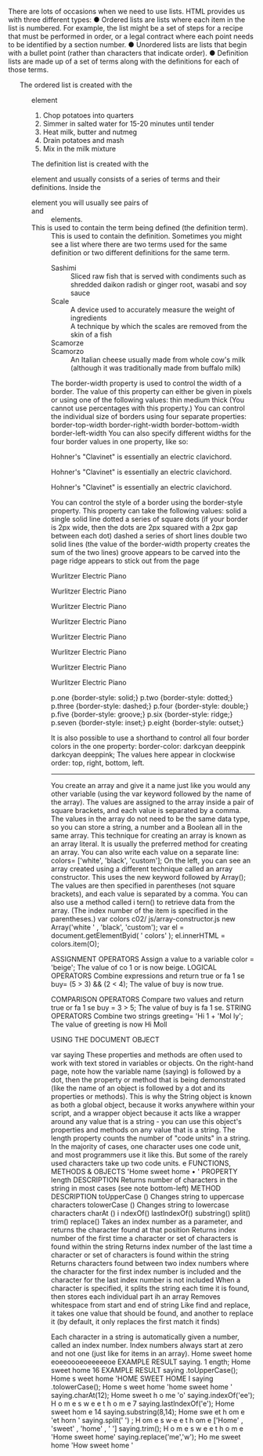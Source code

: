 There are lots of occasions when we
need to use lists. HTML provides us with
three different types:
● Ordered lists are lists where each item in the list is
numbered. For example, the list might be a set of steps for
a recipe that must be performed in order, or a legal contract
where each point needs to be identified by a section
number.
● Unordered lists are lists that begin with a bullet point
(rather than characters that indicate order).
● Definition lists are made up of a set of terms along with the
definitions for each of those terms.

<ol>
The ordered list is created with
the <ol> element

<ol>
<li>Chop potatoes into quarters</li>
<li>Simmer in salted water for 15-20
 minutes until tender</li>
<li>Heat milk, butter and nutmeg</li>
<li>Drain potatoes and mash</li>
<li>Mix in the milk mixture</li>
</ol>

<dl>
The definition list is created with
the <dl> element and usually
consists of a series of terms and
their definitions.
Inside the <dl> element you will
usually see pairs of <dt> and
<dd> elements.
<dt>
This is used to contain the term
being defined (the definition
term).
<dd>
This is used to contain the
definition.
Sometimes you might see a list
where there are two terms used
for the same definition or two
different definitions for the same
term.
<dl>
<dt>Sashimi</dt>
<dd>Sliced raw fish that is served with
 condiments such as shredded daikon radish or
 ginger root, wasabi and soy sauce</dd>
<dt>Scale</dt>
<dd>A device used to accurately measure the
 weight of ingredients</dd>
<dd>A technique by which the scales are removed
 from the skin of a fish</dd>
<dt>Scamorze</dt>
<dt>Scamorzo</dt>
<dd>An Italian cheese usually made from whole
 cow's milk (although it was traditionally made
 from buffalo milk)</dd>
</dl>


The border-width property
is used to control the width
of a border. The value of this
property can either be given
in pixels or using one of the
following values:
thin
medium
thick
(You cannot use percentages
with this property.)
You can control the individual
size of borders using four
separate properties:
border-top-width
border-right-width
border-bottom-width
border-left-width
You can also specify different
widths for the four border values
in one property, like so:

<p class="one">Hohner's "Clavinet" is essentially an
 electric clavichord.</p>
<p class="two">Hohner's "Clavinet" is essentially an
 electric clavichord.</p>
<p class="three">Hohner's "Clavinet" is essentially
 an electric clavichord.</p>

You can control the style of a
border using the border-style
property. This property can take
the following values:
solid a single solid line
dotted a series of square dots
(if your border is 2px wide, then
the dots are 2px squared with a
2px gap between each dot)
dashed a series of short lines
double two solid lines (the
value of the border-width
property creates the sum of the
two lines)
groove appears to be carved
into the page
ridge appears to stick out from
the page
<p class="one">Wurlitzer Electric Piano</p>
<p class="two">Wurlitzer Electric Piano</p>
<p class="three">Wurlitzer Electric Piano</p>
<p class="four">Wurlitzer Electric Piano</p>
<p class="five">Wurlitzer Electric Piano</p>
<p class="six">Wurlitzer Electric Piano</p>
<p class="seven">Wurlitzer Electric Piano</p>
<p class="eight">Wurlitzer Electric Piano</p>

p.one {border-style: solid;}
p.two {border-style: dotted;}
p.three {border-style: dashed;}
p.four {border-style: double;}
p.five {border-style: groove;}
p.six {border-style: ridge;}
p.seven {border-style: inset;}
p.eight {border-style: outset;}

It is also possible to use a
shorthand to control all four
border colors in the one
property:
border-color: darkcyan
deeppink darkcyan
deeppink;
The values here appear in
clockwise order: top, right,
bottom, left.


---------------------

You create an array and give it
a name just like you would any
other variable (using the var
keyword followed by the name of
the array).
The values are assigned to the
array inside a pair of square
brackets, and each value is
separated by a comma. The
values in the array do not need
to be the same data type, so you
can store a string, a number and
a Boolean all in the same array.
This technique for creating
an array is known as an array
literal. It is usually the preferred
method for creating an array.
You can also write each value on
a separate line:
colors= ['white',
'black',
'custom'];
On the left, you can see an
array created using a different
technique called an array
constructor. This uses the new
keyword followed by Array();
The values are then specified
in parentheses (not square
brackets), and each value is
separated by a comma. You can
also use a method called i tern()
to retrieve data from the array.
(The index number of the item is
specified in the parentheses.)
var colors
c02/ js/array-constructor.js
new Array('white ' ,
'black',
'custom');
var el = document.getElementByid( ' colors' );
el.innerHTML = colors.item(O); 

ASSIGNMENT OPERATORS
Assign a value to a variable
color = 'beige';
The value of co 1 or is now beige. 
LOGICAL OPERATORS
Combine expressions and return true or fa 1 se
buy= (5 > 3) && (2 < 4);
The value of buy is now true.

COMPARISON OPERATORS
Compare two values and return true or fa 1 se
buy = 3 > 5;
The value of buy is fa 1 se.
STRING OPERATORS
Combine two strings
greeting= 'Hi 1 + 'Mol ly';
The value of greeting is now Hi Moll


USING THE DOCUMENT
OBJECT 

var saying
These properties and methods
are often used to work with text
stored in variables or objects.
On the right-hand page, note
how the variable name (saying)
is followed by a dot, then the
property or method that is being
demonstrated (like the name of
an object is followed by a dot
and its properties or methods).
This is why the String object is
known as both a global object,
because it works anywhere
within your script, and a wrapper
object because it acts like a
wrapper around any value that
is a string - you can use this
object's properties and methods
on any value that is a string.
The length property counts
the number of "code units" in a
string. In the majority of cases,
one character uses one code
unit, and most programmers use
it like this. But some of the rarely
used characters take up two
code units.
e FUNCTIONS, METHODS & OBJECTS
'Home sweet home •
'
PROPERTY
length
DESCRIPTION
Returns number of characters in the string
in most cases (see note bottom-left)
METHOD DESCRIPTION
toUpperCase () Changes string to uppercase characters
tolowerCase () Changes string to lowercase characters
charAt ()
i ndexOf()
lastlndexOf()
substring()
split()
trim()
replace()
Takes an index number as a parameter, and returns
the character found at that position
Returns index number of the first time a character or
set of characters is found within the string
Returns index number of the last time a character or
set of characters is found within the string
Returns characters found between two index
numbers where the character for the first index
number is included and the character for the last
index number is not included
When a character is specified, it splits the string
each time it is found, then stores each individual part
ih an array
Removes whitespace from start and end of string
Like find and replace, it takes one value that should
be found, and another to replace it (by default, it only
replaces the first match it finds) 


Each character in a string is automatically given a number, called an index
number. Index numbers always start at zero and not one (just like for
items in an array).
Home sweet home
eoeeoooeoeeeeeoe
EXAMPLE RESULT
saying. 1 ength; Home sweet home 16
EXAMPLE RESULT
saying .toUpperCase(); Home s weet home 'HOME SWEET HOME I
saying .tolowerCase(); Home s weet home 'home sweet home '
saying.charAt(12); Home sweet h o me 'o'
saying.indexOf('ee'); H o m e s w e e t h o m e 7
saying.lastlndexOf('e'); Home sweet hom e 14
saying.substring(8,14); Home swe et h om e 'et horn '
saying.split(' ') ; H om e s w·e e t h om e ['Home' , 'sweet' , 'home' , ' ']
saying.trim(); H o m e s w e e t h o m e 'Home sweet home'
saying.replace('me','w'); Ho me sweet home 'How sweet home '


